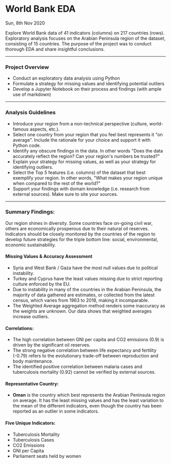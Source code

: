 # World Bank EDA 

Sun, 8th Nov 2020

Explore World Bank data of 41 indicators (columns) on 217 countries (rows). Exploratory analysis focuses on the Arabian Peninsula region of the dataset, consisting of 15 countries. The purpose of the project was to conduct thorough EDA and share insightful conclusions. 

---
### Project Overview

- Conduct an exploratory data analysis using Python
- Formulate a strategy for missing values and identifying potential outliers
- Develop a Jupyter Notebook on their process and findings (with ample use of markdown) 

---
### Analysis Guidelines

- Introduce your region from a non-technical perspective (culture, world-famous aspects, etc.). 
- Select one country from your region that you feel best represents it "on average". Include the rationale for your choice and support it with Python code.
- Identify any obscure findings in the data. In other words "Does the data accurately reflect the region? Can your region's numbers be trusted?"
- Explain your strategy for missing values, as well as your strategy for identifying outliers.
- Select the Top 5 features (i.e. columns) of the dataset that best exemplify your region. In other words, "What makes your region unique when compared to the rest of the world?"
- Support your findings with domain knowledge (i.e. research from external sources). Make sure to site your sources.

---
### Summary Findings:

Our region shines in diversity. Some countries face on-going civil war, others are economically prosperous due to their natural oil reserves.
Indicators should be closely monitored by the countries of the region to develop future strategies for the triple bottom line: social, environmental, economic sustainability.

#### Missing Values & Accuracy Assessment
- Syria and West Bank / Gaza have the most null values due to political instability. 
- Turkey and Cyprus have the least values missing due to strict reporting culture enforced by the EU. 
- Due to instability in many of the countries in the Arabian Peninsula, the majority of data gathered are estimates, or collected from the latest census, which varies from 1963 to 2018, making it incomparable. 
- The Weighted Average aggregation method renders some inaccuracy as the weights are unknown. Our data shows that weighted averages increase outliers.

#### Correlations: 
- The high correlation between GNI per capita and CO2 emissions (0.9) is driven by the significant oil reserves. 
- The strong negative correlation between life expectancy and fertility (-0.79) refers to the evolutionary trade-off between reproduction and body maintenance.
- The identified positive correlation between malaria cases and tuberculosis mortality (0.92) cannot be verified by external sources. 

#### Representative Country: 
- **Oman** is the country which best represents the Arabian Peninsula region on average. It has the least missing values and has the least variation to the mean of the different indicators, even though the country has been reported as an outlier in some indicators. 

#### Five Unique Indicators: 
- Tuberculosis Mortality
- Tuberculosis Cases
- CO2 Emissions
- GNI per Capita
- Parliament seats held by women
